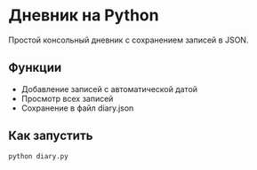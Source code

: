 # Дневник на Python
Простой консольный дневник с сохранением записей в JSON.

## Функции
- Добавление записей с автоматической датой
- Просмотр всех записей
- Сохранение в файл diary.json

## Как запустить
```bash
python diary.py
